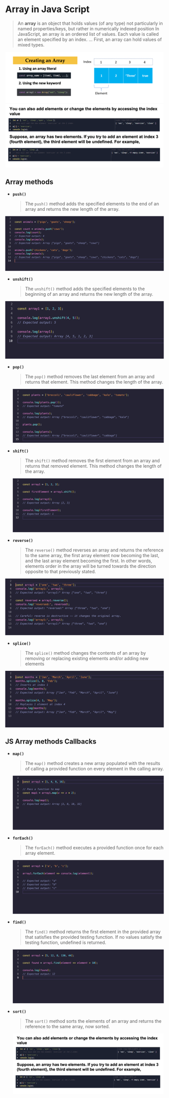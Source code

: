 # Array in Java Script

>  An **array** is an object that holds values (of any type) not particularly in named properties/keys, but rather in numerically indexed position In JavaScript, an array is an ordered list of values. Each value is called an element specified by an index. ... First, an array can hold values of mixed types.

 ![](./1.png)
 ![](./2.png)

##  Array methods
- **`push()`**  
    >The `push()` method adds the specified elements to the end of an array and returns the new length of the array.
    
![](./3.png)

- **`unshift()`**  
    >The `unshift()` method adds the specified elements to the beginning of an array and returns the new length of the array.

![](./4.png)

- **`pop()`**     
    >The `pop()` method removes the last element from an array and returns that element. This method changes the length of the array.

    ![](./5.png)

- **`shift()`**  
    >The `shift()` method removes the first element from an array and returns that removed element. This method changes the length of the array.

    ![](./6.png)

- **`reverse()`**  
    >The `reverse()` method reverses an array  and returns the reference to the same array, the first array element now becoming the last, and the last array element becoming the first. In other words, elements order in the array will be turned towards the direction opposite to that previously stated.

![](./7.png)

- **`splice()`**  
    >The `splice()` method changes the contents of an array by removing or replacing existing elements and/or adding new elements

![](./8.png)


##  JS Array methods Callbacks
- **`map()`**  
    >The `map()` method creates a new array populated with the results of calling a provided function on every element in the calling array.
    
    ![](./9.png)

- **`forEach()`**  
    >The `forEach()` method executes a provided function once for each array element.

    ![](./10.png)

- **`find()`**  
    >The `find()` method returns the first element in the provided array that satisfies the provided testing function. If no values satisfy the testing function, undefined is returned.

    ![](./11.png)

- **`sort()`**  
    >The `sort()` method sorts the elements of an array  and returns the reference to the same array, now sorted.

    ![](./2.png)





 


